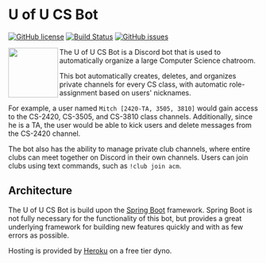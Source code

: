 # U of U CS Bot
[![GitHub license](https://img.shields.io/badge/license-Apache%202-blue.svg)](https://raw.githubusercontent.com/mitchtalmadge/uofu-cs-bot/master/LICENSE)
[![Build Status](https://travis-ci.org/MitchTalmadge/UofU-CS-Bot.svg?branch=master)](https://travis-ci.org/MitchTalmadge/UofU-CS-Bot)
[![GitHub issues](https://img.shields.io/github/issues/MitchTalmadge/UofU-CS-Bot.svg)](https://github.com/MitchTalmadge/UofU-CS-Bot/issues)

<img src="http://i.imgur.com/yQYPYFh.png" width="100px" align="left"/>

The U of U CS Bot is a Discord bot that is used to automatically organize a large Computer Science chatroom. 

This bot automatically creates, deletes, and organizes private channels for every CS class, with automatic role-assignment based on users' nicknames.

For example, a user named `Mitch [2420-TA, 3505, 3810]` would gain access to the CS-2420, CS-3505, and CS-3810 class channels. Additionally, since he is a TA, the user would be able to kick users and delete messages from the CS-2420 channel.

The bot also has the ability to manage private club channels, where entire clubs can meet together on Discord in their own channels. Users can join clubs using text commands, such as `!club join acm`.

## Architecture
The U of U CS Bot is build upon the [Spring Boot](https://github.com/spring-projects/spring-boot) framework. 
Spring Boot is not fully necessary for the functionality of this bot, but provides a great underlying framework for building new features quickly and with as few errors as possible. 

Hosting is provided by [Heroku](https://www.heroku.com/) on a free tier dyno.

